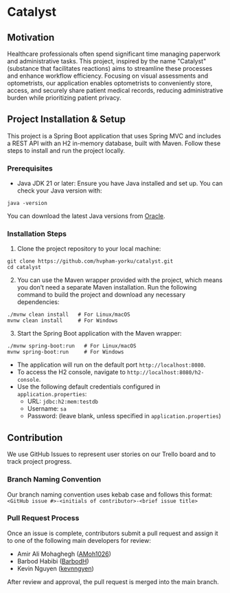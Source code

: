 # Catalyst

## Motivation
Healthcare professionals often spend significant time managing paperwork and administrative tasks.
This project, inspired by the name "Catalyst" (substance that facilitates reactions) aims to streamline these processes and enhance workflow efficiency.
Focusing on visual assessments and optometrists, our application enables optometrists to conveniently store, access, and securely share patient medical records, reducing administrative burden while prioritizing patient privacy.

## Project Installation & Setup
This project is a Spring Boot application that uses Spring MVC and includes a REST API with an H2 in-memory database, built with Maven.
Follow these steps to install and run the project locally.

### Prerequisites

- Java JDK 21 or later: Ensure you have Java installed and set up. You can check your Java version with:

```shell
java -version
```

You can download the latest Java versions from [Oracle](https://www.oracle.com/ca-en/java/technologies/downloads/).

### Installation Steps

1. Clone the project repository to your local machine:

```shell
git clone https://github.com/hvpham-yorku/catalyst.git
cd catalyst
```

2. You can use the Maven wrapper provided with the project, which means you don’t need a separate Maven installation.
Run the following command to build the project and download any necessary dependencies:

```shell
./mvnw clean install   # For Linux/macOS
mvnw clean install     # For Windows
```

3. Start the Spring Boot application with the Maven wrapper:

```shell
./mvnw spring-boot:run   # For Linux/macOS
mvnw spring-boot:run     # For Windows
```

- The application will run on the default port `http://localhost:8080`.
- To access the H2 console, navigate to `http://localhost:8080/h2-console`.
- Use the following default credentials configured in `application.properties`:
  - URL: `jdbc:h2:mem:testdb`
  - Username: `sa`
  - Password: (leave blank, unless specified in `application.properties`)

## Contribution

We use GitHub Issues to represent user stories on our Trello board and to track project progress.

### Branch Naming Convention

Our branch naming convention uses kebab case and follows this format: `<GitHub issue #>-<initials of contributor>-<brief issue title>`

### Pull Request Process

Once an issue is complete, contributors submit a pull request and assign it to one of the following main developers for review:
- Amir Ali Mohaghegh ([AMoh1026](https://github.com/AMoh1026))
- Barbod Habibi ([BarbodH](https://github.com/BarbodH))
- Kevin Nguyen ([kevnngyen](https://github.com/kevnngyen))

After review and approval, the pull request is merged into the main branch.